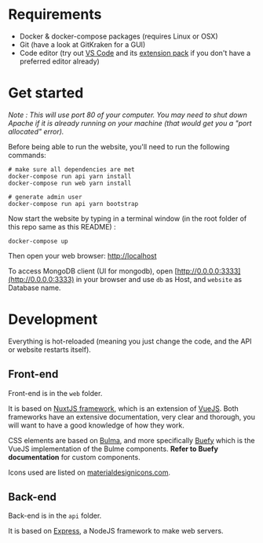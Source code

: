 # Requirements

- Docker & docker-compose packages (requires Linux or OSX)
- Git (have a look at GitKraken for a GUI)
- Code editor (try out [VS Code](https://code.visualstudio.com/) and its [extension pack](https://marketplace.visualstudio.com/items?itemName=mubaidr.vuejs-extension-pack) if you don't have a preferred editor already)

# Get started

_Note : This will use port 80 of your computer. You may need to shut down Apache if it is already running on your machine (that would get you a "port allocated" error)._

Before being able to run the website, you'll need to run the following commands:

```
# make sure all dependencies are met
docker-compose run api yarn install
docker-compose run web yarn install

# generate admin user
docker-compose run api yarn bootstrap
```

Now start the website by typing in a terminal window (in the root folder of this repo same as this README) :

```
docker-compose up
```

Then open your web browser: [http://localhost](http://localhost)

To access MongoDB client (UI for mongodb), open [http://0.0.0.0:3333](http://0.0.0.0:3333) in your browser and use `db` as Host, and `website` as Database name.

# Development

Everything is hot-reloaded (meaning you just change the code, and the API or website restarts itself).

## Front-end

Front-end is in the `web` folder.

It is based on [NuxtJS framework](https://nuxtjs.org/), which is an extension of [VueJS](https://vuejs.org/). Both frameworks have an extensive documentation, very clear and thorough, you will want to have a good knowledge of how they work.

CSS elements are based on [Bulma](https://bulma.io/documentation), and more specifically [Buefy](https://buefy.org/documentation) which is the VueJS implementation of the Bulme components. **Refer to Buefy documentation** for custom components.

Icons used are listed on [materialdesignicons.com](https://materialdesignicons.com/).

## Back-end

Back-end is in the `api` folder.

It is based on [Express](https://expressjs.com), a NodeJS framework to make web servers.
